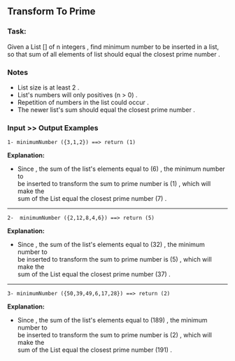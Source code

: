 ## Transform To Prime

### Task:
Given a List [] of n integers , find minimum number to be inserted in a list,  
so that sum of all elements of list should equal the closest prime number .

### Notes

* List size is at least 2 .
* List's numbers will only positives (n > 0) .
* Repetition of numbers in the list could occur .
* The newer list's sum should equal the closest prime number . 

### Input >> Output Examples

    1- minimumNumber ({3,1,2}) ==> return (1)

**Explanation:**

* Since , the sum of the list's elements equal to (6) , the minimum number to  
be inserted to transform the sum to prime number is (1) , which will make the  
sum of the List equal the closest prime number (7) .

<hr>

    2-  minimumNumber ({2,12,8,4,6}) ==> return (5)

**Explanation:**

* Since , the sum of the list's elements equal to (32) , the minimum number to  
be inserted to transform the sum to prime number is (5) , which will make the  
sum of the List equal the closest prime number (37) .

<hr>

    3- minimumNumber ({50,39,49,6,17,28}) ==> return (2)

**Explanation:**

* Since , the sum of the list's elements equal to (189) , the minimum number to  
be inserted to transform the sum to prime number is (2) , which will make the  
sum of the List equal the closest prime number (191) .